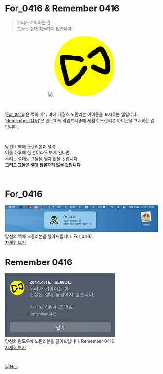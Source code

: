 # For_0416 & Remember 0416

> 우리가 기억하는 한 \
그들은 절대 침몰하지 않습니다.

<p align="center">
<img width="200px" src="./image/export 9 (6).png"/>
<img width="200px" src="https://github.com/Regentag/Remember0416/raw/master/ribbon.png"/>
</p>
<br>

'[For_0416](https://github.com/min-uuu/For_0416/blob/master/For_0416.md)'은 맥의 메뉴 바에 세월호 노란리본 아이콘을 표시하는 앱입니다. \
'[Remember 0416](https://github.com/min-uuu/For_0416/blob/master/Remember%200416.md)'은 윈도10의 작업표시줄에 세월호 노란리본 아이콘을 표시하는 앱입니다.

<br>

당신의 맥에 노란리본이 달려 \
이를 하루에 한 번이라도 보게 된다면,\
우리는 절대로 그들을 잊지 않을 것입니다.\
__그리고 그들은 절대 침몰하지 않을 것입니다.__

<br>



# For_0416
![For_0416](/image/date.png)
당신의 맥에 노란리본을 달아드립니다. For_0416 \
[자세히 보기](https://github.com/min-uuu/For_0416/blob/master/For_0416.md)

# Remember 0416
![Remember 0416](https://github.com/Regentag/Remember0416/raw/master/02_toast.png) \
당신의 윈도우에 노란리본을 달아드립니다. Remember 0416 \
[자세히 보기](https://github.com/min-uuu/For_0416/blob/master/Remember%200416.md)

<br>

[![Hits](https://hits.seeyoufarm.com/api/count/incr/badge.svg?url=https%3A%2F%2Fgithub.com%2Fmin-uuu%2FFor_0416&count_bg=%234F7EE7&title_bg=%23292929&icon=&icon_color=%23E7E7E7&title=%EB%B0%A9%EB%AC%B8%EC%9E%90%EC%88%98&edge_flat=false)](https://hits.seeyoufarm.com)
